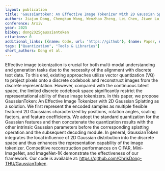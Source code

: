 ```yaml
---
layout: publication
title: 'Gaussiantoken: An Effective Image Tokenizer With 2D Gaussian Splatting'
authors: Jiajun Dong, Chengkun Wang, Wenzhao Zheng, Lei Chen, Jiwen Lu, Yansong Tang
conference: Arxiv
year: 2025
bibkey: dong2025gaussiantoken
citations: 0
additional_links: [{name: Code, url: 'https://github'}, {name: Paper, url: 'https://arxiv.org/abs/2501.15619'}]
tags: ["Quantization", "Tools & Libraries"]
short_authors: Dong et al.
---
```

Effective image tokenization is crucial for both multi-modal understanding
and generation tasks due to the necessity of the alignment with discrete text
data. To this end, existing approaches utilize vector quantization (VQ) to
project pixels onto a discrete codebook and reconstruct images from the
discrete representation. However, compared with the continuous latent space,
the limited discrete codebook space significantly restrict the representational
ability of these image tokenizers. In this paper, we propose GaussianToken: An
Effective Image Tokenizer with 2D Gaussian Splatting as a solution. We first
represent the encoded samples as multiple flexible featured 2D Gaussians
characterized by positions, rotation angles, scaling factors, and feature
coefficients. We adopt the standard quantization for the Gaussian features and
then concatenate the quantization results with the other intrinsic Gaussian
parameters before the corresponding splatting operation and the subsequent
decoding module. In general, GaussianToken integrates the local influence of 2D
Gaussian distribution into the discrete space and thus enhances the
representation capability of the image tokenizer. Competitive reconstruction
performances on CIFAR, Mini-ImageNet, and ImageNet-1K demonstrate the
effectiveness of our framework. Our code is available at:
https://github.com/ChrisDong-THU/GaussianToken.